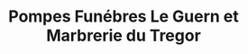 ---
title: "Pompes Funébres Le Guern et Marbrerie du Tregor"
url: /lannion/pompes-funebres-le-guern-et-marbrerie-du-tregor/
shop: Bestattungen
---